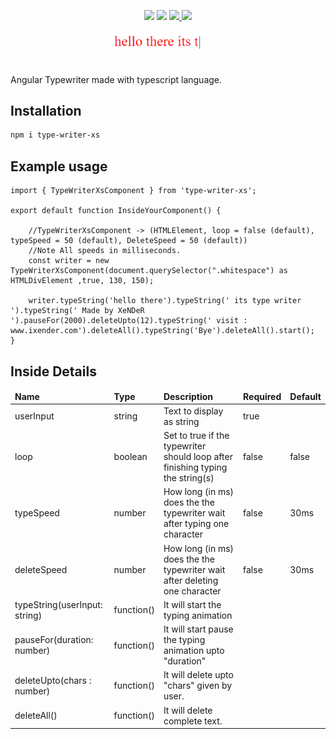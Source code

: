 <p align="center">
<img src="https://img.shields.io/badge/language-typescript-green?style=round-square&logo=typescript" /> 
<img src="https://img.shields.io/badge/angular-v14.0.0-%2361DBFB?style=round-square&logo=angular" />
<a href="https://github.com/Xender007/angular-type-writer" target="_blank">
<img src="https://img.shields.io/badge/version-v1.1.0-green?style=flat-round&logo=github" />
</a>
<a href="https://www.npmjs.com/package/type-writer-xs" target="_blank">
<img src="https://img.shields.io/badge/package-npm-red?style=flat-square&logo=npm" />
</a>

<img src="https://raw.githubusercontent.com/Xender007/angular-type-writer/master/type-writer-main.gif" />
</p>
Angular Typewriter made with typescript language.

## Installation

```sh
npm i type-writer-xs
```

## Example usage

```tsx
import { TypeWriterXsComponent } from 'type-writer-xs';

export default function InsideYourComponent() {

    //TypeWriterXsComponent -> (HTMLElement, loop = false (default), typeSpeed = 50 (default), DeleteSpeed = 50 (default))
    //Note All speeds in milliseconds.
    const writer = new TypeWriterXsComponent(document.querySelector(".whitespace") as HTMLDivElement ,true, 130, 150);

    writer.typeString('hello there').typeString(' its type writer ').typeString(' Made by XeNDeR ').pauseFor(2000).deleteUpto(12).typeString(' visit : www.ixender.com').deleteAll().typeString('Bye').deleteAll().start();
}
```

## Inside Details

<table>
<thead>
    <tr><td><b>Name</b></td><td><b>Type</b></td><td><b>Description</b></td><td><b>Required</b></td><td><b>Default</b></td></tr>
</thead>
<tbody>
    <tr><td>userInput</td><td>string</td><td>Text to display as string </td><td>true</td><td></td></tr>
    <tr><td>loop</td><td>boolean</td><td>Set to true if the typewriter should loop after finishing typing the string(s)</td><td>false</td><td>false</td></tr>
    <tr><td>typeSpeed</td><td>number</td><td>How long (in ms) does the the typewriter wait after typing one character</td><td>false</td><td>30ms</td></tr>
    <tr><td>deleteSpeed</td><td>number</td><td>How long (in ms) does the the typewriter wait after deleting one character</td><td>false</td><td>30ms</td></tr>
    <tr><td>typeString(userInput: string)</td><td>function()</td><td>It will start the typing animation</td><td></td><td></td></tr>
    <tr><td>pauseFor(duration: number)</td><td>function()</td><td>It will start pause the typing animation upto "duration"</td><td></td><td></td></tr>
    <tr><td>deleteUpto(chars : number)</td><td>function()</td><td>It will delete upto "chars" given by user.</td><td></td><td></td></tr>
    <tr><td>deleteAll()</td><td>function()</td><td>It will delete complete text.</td><td></td><td></td></tr>
</tbody>
</table>
